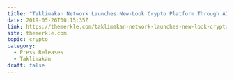 ```yaml
---
title: "Taklimakan Network Launches New-Look Crypto Platform Through AI and Blockchain Technology"
date: 2019-05-26T00:15:35Z
link: https://themerkle.com/taklimakan-network-launches-new-look-crypto-platform-through-ai-and-blockchain-technology/?utm_medium=RSS&utm_source=hune
site: themerkle.com
topic: crypto
category:
  - Press Releases
  - Taklimakan
draft: false
---
```

